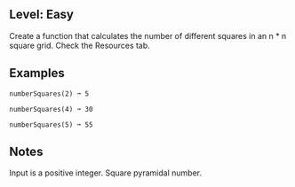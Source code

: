 ## Level: Easy
Create a function that calculates the number of different squares in an n * n square grid. Check the Resources tab.

## Examples
```
numberSquares(2) ➞ 5

numberSquares(4) ➞ 30

numberSquares(5) ➞ 55
```
## Notes

Input is a positive integer.
Square pyramidal number.
